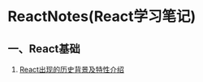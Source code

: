 # ReactNotes(React学习笔记)





一、React基础
---

01. [React出现的历史背景及特性介绍](https://github.com/Bian2017/ReactNotes/blob/master/1.%20React%E5%9F%BA%E7%A1%80/01.%20React%E5%87%BA%E7%8E%B0%E7%9A%84%E5%8E%86%E5%8F%B2%E8%83%8C%E6%99%AF%E5%8F%8A%E7%89%B9%E6%80%A7%E4%BB%8B%E7%BB%8D.md)